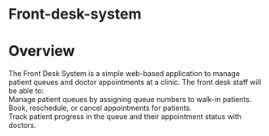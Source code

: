 # Front-desk-system
<h1>Overview</h1>
The Front Desk System is a simple web-based application to manage patient queues and doctor appointments at a clinic. The front desk staff will be able to:
<br>
Manage patient queues by assigning queue numbers to walk-in patients.
<br>
Book, reschedule, or cancel appointments for patients.
<br>
Track patient progress in the queue and their appointment status with doctors.
